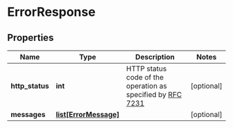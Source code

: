 # ErrorResponse

## Properties
| Name | Type | Description | Notes |
| ------------ | ------------- | ------------- | ------------- |
| **http_status** | **int** | HTTP status code of the operation as specified by [RFC 7231](https://datatracker.ietf.org/doc/html/rfc7231#section-6)  | [optional]  |
| **messages** | [**list[ErrorMessage]**](ErrorMessage.md) |  | [optional]  |


